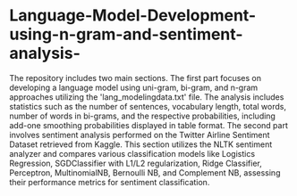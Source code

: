 # Language-Model-Development-using-n-gram-and-sentiment-analysis-

The repository includes two main sections. The first part focuses on developing a language model using uni-gram, bi-gram, and n-gram approaches utilizing the 'lang_modelingdata.txt' file. The analysis includes statistics such as the number of sentences, vocabulary length, total words, number of words in bi-grams, and the respective probabilities, including add-one smoothing probabilities displayed in table format. The second part involves sentiment analysis performed on the Twitter Airline Sentiment Dataset retrieved from Kaggle. This section utilizes the NLTK sentiment analyzer and compares various classification models like Logistics Regression, SGDClassifier with L1/L2 regularization, Ridge Classifier, Perceptron, MultinomialNB, Bernoulli NB, and Complement NB, assessing their performance metrics for sentiment classification.
